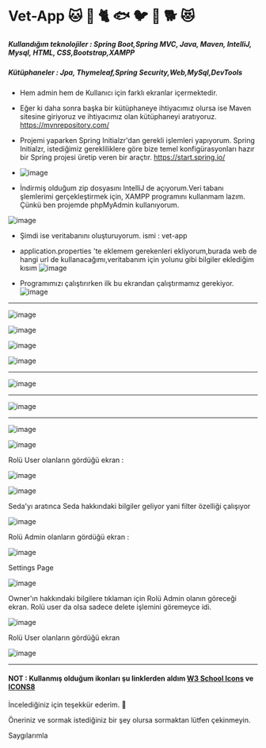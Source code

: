 # Vet-App  🐱 🐶 🐈  🐟 🐦 🐠 🐕 :heart_eyes_cat:  

##### Kullandığım teknolojiler : Spring Boot,Spring MVC, Java, Maven, IntelliJ, Mysql, HTML, CSS,Bootstrap,XAMPP
##### Kütüphaneler : Jpa, Thymeleaf,Spring Security,Web,MySql,DevTools

- Hem admin hem de Kullanıcı için farklı ekranlar içermektedir.

- Eğer ki daha sonra başka bir kütüphaneye ihtiyacımız olursa ise Maven sitesine giriyoruz ve ihtiyacımız olan kütüphaneyi aratıyoruz. https://mvnrepository.com/
- Projemi yaparken Spring Initialzr'dan gerekli işlemleri yapıyorum. Spring Initialzr, istediğimiz gerekliliklere göre bize temel konfigürasyonları hazır bir Spring projesi üretip veren bir araçtır.  https://start.spring.io/
- ![image](https://user-images.githubusercontent.com/61595808/193000652-8f500b31-0004-4035-90cb-ae0e33f1e7f3.png)

- İndirmiş olduğum zip dosyasını IntelliJ de açıyorum.Veri tabanı şlemlerimi gerçekleştirmek için, XAMPP programını kullanmam lazım. Çünkü ben projemde phpMyAdmin kullanıyorum.

![image](https://user-images.githubusercontent.com/61595808/193001399-d0ebebb1-985c-422a-b88f-d72e65bffb9c.png)

- Şimdi ise veritabanını oluşturuyorum.  ismi : vet-app
- application.properties 'te eklemem gerekenleri ekliyorum,burada web de hangi url de kullanacağımı,veritabanım için yolunu gibi bilgiler eklediğim kısım 
![image](https://user-images.githubusercontent.com/61595808/193003476-7c184009-0d3f-4dee-8bc5-75397ca29ab2.png)

- Programımızı çalıştırırken ilk bu ekrandan çalıştırmamız gerekiyor.
![image](https://user-images.githubusercontent.com/61595808/193004965-c250e8ef-13a5-4921-a8cb-8c74d8a3ce97.png)

----------------------

![image](https://user-images.githubusercontent.com/61595808/193424154-19a82fec-c4a5-4bf0-866b-902184cfd323.png)

![image](https://user-images.githubusercontent.com/61595808/193424165-f2572490-2438-4a4b-ac5e-a97891aa0ece.png)

![image](https://user-images.githubusercontent.com/61595808/193424170-6f428934-1940-4799-b77f-9862e324870b.png)


![image](https://user-images.githubusercontent.com/61595808/193424192-14a5b439-6371-46f0-a5f3-1a407bf4898d.png)

---------------------------------------------------

![image](https://user-images.githubusercontent.com/61595808/194071024-2870c22a-71e9-41c6-b8cb-3f19d0c4016e.png)

-------------------------------

![image](https://user-images.githubusercontent.com/61595808/193919216-3e3dcd5e-0e47-4b92-b9ee-34eec58c2062.png)

----------------------------

![image](https://user-images.githubusercontent.com/61595808/193941440-0cc72332-793b-4fc6-8d36-e6857e09ac8d.png)


![image](https://user-images.githubusercontent.com/61595808/193944020-9af791f4-befa-41c2-9212-02e4ba05367d.png)

Rolü User olanların gördüğü ekran :

![image](https://user-images.githubusercontent.com/61595808/194105722-8cbe1173-f128-4525-bfd9-73aa754c7c1c.png)

![image](https://user-images.githubusercontent.com/61595808/194105930-206ddee1-86b0-40d1-b332-ee3df3513285.png)

Seda'yı aratınca Seda hakkındaki bilgiler geliyor yani filter özelliği çalışıyor

![image](https://user-images.githubusercontent.com/61595808/194106165-778f392b-0e82-4f7d-a3d5-6aee5bf6b177.png)


Rolü Admin olanların gördüğü ekran : 

![image](https://user-images.githubusercontent.com/61595808/194154218-6d93d0e6-5a3d-4e45-a9fc-962577e97dd7.png)

Settings Page

![image](https://user-images.githubusercontent.com/61595808/194160712-162f3357-a1ab-47d5-b5c7-a1873f143be2.png)

Owner'ın hakkındaki bilgilere tıklaman için Rolü Admin olanın göreceği ekran. Rolü user da olsa sadece delete işlemini göremeyce idi.

![image](https://user-images.githubusercontent.com/61595808/194163394-3b6203a6-07b4-4dd5-8e0e-db406a27a04b.png)

Rolü User olanların gördüğü ekran

![image](https://user-images.githubusercontent.com/61595808/194163606-99d26ee6-d2a6-4770-8127-ff5f50372868.png)




--------------------
#### NOT : Kullanmış olduğum ikonları şu linklerden aldım <a href="https://www.w3schools.com/icons/">W3 School Icons</a> ve <a href="https://icons8.com/">ICONS8</a>

İncelediğiniz için teşekkür ederim. 💜

Öneriniz ve sormak istediğiniz bir şey olursa sormaktan lütfen çekinmeyin.

Saygılarımla 
